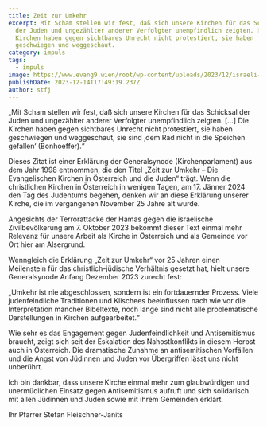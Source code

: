 ```yaml
---
title: Zeit zur Umkehr
excerpt: Mit Scham stellen wir fest, daß sich unsere Kirchen für das Schicksal
  der Juden und ungezählter anderer Verfolgter unempfindlich zeigten. […] Die
  Kirchen haben gegen sichtbares Unrecht nicht protestiert, sie haben
  geschwiegen und weggeschaut.
category: impuls
tags:
  - impuls
image: https://www.evang9.wien/root/wp-content/uploads/2023/12/israeli-flag.jpg
publishDate: 2023-12-14T17:49:19.237Z
author: stfj
---
```

„Mit Scham stellen wir fest, daß sich unsere Kirchen für das Schicksal der Juden und ungezählter anderer Verfolgter unempfindlich zeigten. \[…] Die Kirchen haben gegen sichtbares Unrecht nicht protestiert, sie haben geschwiegen und weggeschaut, sie sind ‚dem Rad nicht in die Speichen gefallen‘ (Bonhoeffer).“

Dieses Zitat ist einer Erklärung der Generalsynode (Kirchenparlament) aus dem Jahr 1998 entnommen, die den Titel „Zeit zur Umkehr – Die Evangelischen Kirchen in Österreich und die Juden“ trägt. Wenn die christlichen Kirchen in Österreich in wenigen Tagen, am 17. Jänner 2024 den Tag des Judentums begehen, denken wir an diese Erklärung unserer Kirche, die im vergangenen November 25 Jahre alt wurde.

Angesichts der Terrorattacke der Hamas gegen die israelische Zivilbevölkerung am 7. Oktober 2023 bekommt dieser Text einmal mehr Relevanz für unsere Arbeit als Kirche in Österreich und als Gemeinde vor Ort hier am Alsergrund.

Wenngleich die Erklärung „Zeit zur Umkehr“ vor 25 Jahren einen Meilenstein für das christlich-jüdische Verhältnis gesetzt hat, hielt unsere Generalsynode Anfang Dezember 2023 zurecht fest:

„Umkehr ist nie abgeschlossen, sondern ist ein fortdauernder Prozess. Viele judenfeindliche Traditionen und Klischees beeinflussen nach wie vor die Interpretation mancher Bibeltexte, noch lange sind nicht alle problematische Darstellungen in Kirchen aufgearbeitet.“

Wie sehr es das Engagement gegen Judenfeindlichkeit und Antisemitismus braucht, zeigt sich seit der Eskalation des Nahostkonflikts in diesem Herbst auch in Österreich. Die dramatische Zunahme an antisemitischen Vorfällen und die Angst von Jüdinnen und Juden vor Übergriffen lässt uns nicht unberührt.

Ich bin dankbar, dass unsere Kirche einmal mehr zum glaubwürdigen und unermüdlichen Einsatz gegen Antisemitismus aufruft und sich solidarisch mit allen Jüdinnen und Juden sowie mit ihrem Gemeinden erklärt.



Ihr Pfarrer Stefan Fleischner-Janits